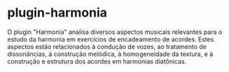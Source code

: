 # plugin-harmonia
O plugin "Harmonia" analisa diversos aspectos musicais relevantes para o estudo da harmonia em exercícios de encadeamento de acordes. Estes aspectos estão relacionados à condução de vozes, ao tratamento de dissonâncias, à construção melódica, à homogeneidade da textura, e à construção e estrutura dos acordes em harmonias diatônicas.
